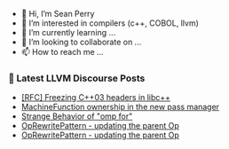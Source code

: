 - 👋 Hi, I’m Sean Perry
- 👀 I’m interested in compilers (c++, COBOL, llvm)
- 🌱 I’m currently learning ...
- 💞️ I’m looking to collaborate on ...
- 📫 How to reach me ...

<!---
s66perry/s66perry is a ✨ special ✨ repository because its `README.md` (this file) appears on your GitHub profile.
You can click the Preview link to take a look at your changes.
--->
### 📕 Latest LLVM Discourse Posts

<!-- DISCOURSE-LLVM:START -->
- [[RFC] Freezing C++03 headers in libc++](https://discourse.llvm.org/t/rfc-freezing-c-03-headers-in-libc/77319?page=3#post_45)
- [MachineFunction ownership in the new pass manager](https://discourse.llvm.org/t/machinefunction-ownership-in-the-new-pass-manager/77381#post_3)
- [Strange Behavior of &quot;omp for&quot;](https://discourse.llvm.org/t/strange-behavior-of-omp-for/77112#post_5)
- [OpRewritePattern - updating the parent Op](https://discourse.llvm.org/t/oprewritepattern-updating-the-parent-op/77403#post_2)
- [OpRewritePattern - updating the parent Op](https://discourse.llvm.org/t/oprewritepattern-updating-the-parent-op/77403#post_1)
<!-- DISCOURSE-LLVM:END -->

